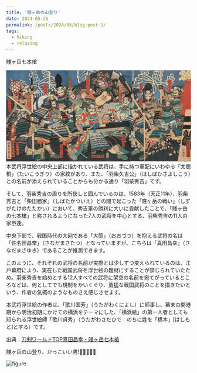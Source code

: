 ```yaml
---
title: '賤ヶ岳の山登り'
date: 2024-05-26
permalink: /posts/2024/05/blog-post-1/
tags:
  - hiking
  - relaxing
---
```


賤ヶ岳七本槍

![figure](/images/my_pictures/2024-05-26-1.jpg "賤ヶ岳賤ヶ岳七本槍")
本武将浮世絵の中央上部に描かれている武将は、手に持つ軍配にいわゆる「太閤桐」（たいこうぎり）の家紋があり、また、「羽柴久吉公」（はしばひさよしこう）との名前が添えられていることからも分かる通り「羽柴秀吉」です。

そして、羽柴秀吉の周りを所狭しと囲んでいるのは、1583年（天正11年）、羽柴秀吉と「柴田勝家」（しばたかついえ）との間で起こった「賤ヶ岳の戦い」（しずがたけのたたかい）において、秀吉軍の勝利に大いに貢献したことで、「賤ヶ岳の七本槍」と称されるようになった7人の武将を中心とする、羽柴秀吉の11人の家臣達。

中央下部で、戦国時代の大砲である「大筒」（おおづつ）を抱える武将の名は「佐名田昌羍」（さなだまさたつ）となっていますが、こちらは「真田昌幸」（さなだまさゆき）であることが推測できます。

このように、それぞれの武将の名前が実際とは少しずつ変えられているのは、江戸幕府により、実在した戦国武将を浮世絵の題材にすることが禁じられていたため。羽柴秀吉を始めとする12人すべての武将に架空の名前を宛てがっているところなどは、何としてでも規制をかいくぐり、勇猛な戦国武将のことを描きたいという、作者の気概のようなものさえ感じさせます。

本武将浮世絵の作者は、「歌川国芳」（うたがわくによし）に師事し、幕末の開港期から明治初期にかけての横浜をテーマにした、「横浜絵」の第一人者としても知られる浮世絵師「歌川貞秀」（うたがわさだひで：のちに姓を「橋本」[はしもと]とする）です。

出典：[刀剣ワールドTOP真田昌幸・賤ヶ岳七本槍](https://www.touken-world-ukiyoe.jp/mushae/art0007410/)


賤ヶ岳の山登り、かっこいい男!:monkey::monkey::monkey::monkey::monkey:

![figure](/images/my_pictures/2024-05-26.jpg "賤ヶ岳の山登り")

